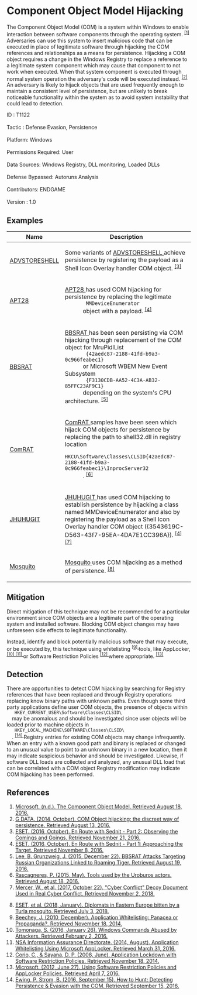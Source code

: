 <div class="container-fluid">
 <h1>
  Component Object Model Hijacking
 </h1>
 <div class="row">
  <div class="col-md-8 description-body">
   <p>
    The Component Object Model (COM) is a system within Windows to enable interaction between software components through the operating system.
    <span class="scite-citeref-number" data-reference="Microsoft Component Object Model" id="scite-ref-1-a">
     <sup>
      <a aria-describedby="qtip-0" data-hasqtip="0" href="https://msdn.microsoft.com/library/ms694363.aspx" target="_blank">
       [1]
      </a>
     </sup>
    </span>
    Adversaries can use this system to insert malicious code that can be executed in place of legitimate software through hijacking the COM references and relationships as a means for persistence. Hijacking a COM object requires a change in the Windows Registry to replace a reference to a legitimate system component which may cause that component to not work when executed. When that system component is executed through normal system operation the adversary's code will be executed instead.
    <span class="scite-citeref-number" data-reference="GDATA COM Hijacking" id="scite-ref-2-a">
     <sup>
      <a aria-describedby="qtip-1" data-hasqtip="1" href="https://blog.gdatasoftware.com/2014/10/23941-com-object-hijacking-the-discreet-way-of-persistence" target="_blank">
       [2]
      </a>
     </sup>
    </span>
    An adversary is likely to hijack objects that are used frequently enough to maintain a consistent level of persistence, but are unlikely to break noticeable functionality within the system as to avoid system instability that could lead to detection.
   </p>
  </div>
  <div class="col-md-4">
   <div class="card">
    <div class="card-body">
     <div class="card-data">
      <span class="h5 card-title">
       ID
      </span>
      : T1122
      <br/>
      <br/>
     </div>
     <div class="card-data">
      <span class="h5 card-title">
      </span>
     </div>
     <div class="card-data">
      <span class="h5 card-title">
       Tactic
      </span>
      : Defense Evasion, Persistence
      <br/>
      <br/>
     </div>
     <div class="card-data">
      <span class="h5 card-title">
       Platform:
      </span>
      Windows
      <br/>
      <br/>
     </div>
     <div class="card-data">
      <span class="h5 card-title">
      </span>
     </div>
     <div class="card-data">
      <span class="h5 card-title">
       Permissions Required:
      </span>
      User
      <br/>
      <br/>
     </div>
     <div class="card-data">
      <span class="h5 card-title">
      </span>
     </div>
     <div class="card-data">
      <span class="h5 card-title">
       Data Sources:
      </span>
      Windows Registry, DLL monitoring, Loaded DLLs
      <br/>
      <br/>
     </div>
     <div class="card-data">
      <span class="h5 card-title">
      </span>
     </div>
     <div class="card-data">
      <span class="h5 card-title">
      </span>
     </div>
     <div class="card-data">
      <span class="h5 card-title">
       Defense Bypassed:
      </span>
      Autoruns Analysis
      <br/>
      <br/>
     </div>
     <div class="card-data">
      <span class="h5 card-title">
      </span>
     </div>
     <div class="card-data">
      <span class="h5 card-title">
      </span>
     </div>
     <div class="card-data">
      <span class="h5 card-title">
      </span>
     </div>
     <div class="card-data">
      <span class="h5 card-title">
       Contributors:
      </span>
      ENDGAME
      <br/>
      <br/>
     </div>
     <div class="card-data">
      <span class="h5 card-title">
       Version
      </span>
      : 1.0
     </div>
    </div>
   </div>
  </div>
 </div>
 <h2 class="pt-3" id="examples">
  Examples
 </h2>
 <table class="table table-bordered table-light mt-2">
  <thead>
   <tr>
    <th scope="col">
     Name
    </th>
    <th scope="col">
     Description
    </th>
   </tr>
  </thead>
  <tbody class="bg-white">
   <tr>
    <td>
     <a href="https://attack.mitre.org/software/S0045">
      ADVSTORESHELL
     </a>
    </td>
    <td>
     <p>
      Some variants of
      <a href="https://attack.mitre.org/software/S0045">
       ADVSTORESHELL
      </a>
      achieve persistence by registering the payload as a Shell Icon Overlay handler COM object.
      <span class="scite-citeref-number" data-reference="ESET Sednit Part 2" id="scite-ref-3-a" onclick="scrollToRef('scite-3')">
       <sup>
        <a aria-describedby="qtip-2" data-hasqtip="2" href="http://www.welivesecurity.com/wp-content/uploads/2016/10/eset-sednit-part-2.pdf" target="_blank">
         [3]
        </a>
       </sup>
      </span>
     </p>
    </td>
   </tr>
   <tr>
    <td>
     <a href="https://attack.mitre.org/groups/G0007">
      APT28
     </a>
    </td>
    <td>
     <p>
      <a href="https://attack.mitre.org/groups/G0007">
       APT28
      </a>
      has used COM hijacking for persistence by replacing the legitimate
      <code>
       MMDeviceEnumerator
      </code>
      object with a payload.
      <span class="scite-citeref-number" data-reference="ESET Sednit Part 1" id="scite-ref-4-a" onclick="scrollToRef('scite-4')">
       <sup>
        <a aria-describedby="qtip-3" data-hasqtip="3" href="http://www.welivesecurity.com/wp-content/uploads/2016/10/eset-sednit-part1.pdf" target="_blank">
         [4]
        </a>
       </sup>
      </span>
     </p>
    </td>
   </tr>
   <tr>
    <td>
     <a href="https://attack.mitre.org/software/S0127">
      BBSRAT
     </a>
    </td>
    <td>
     <p>
      <a href="https://attack.mitre.org/software/S0127">
       BBSRAT
      </a>
      has been seen persisting via COM hijacking through replacement of the COM object for MruPidlList
      <code>
       {42aedc87-2188-41fd-b9a3-0c966feabec1}
      </code>
      or Microsoft WBEM New Event Subsystem
      <code>
       {F3130CDB-AA52-4C3A-AB32-85FFC23AF9C1}
      </code>
      depending on the system's CPU architecture.
      <span class="scite-citeref-number" data-reference="Palo Alto Networks BBSRAT" id="scite-ref-5-a" onclick="scrollToRef('scite-5')">
       <sup>
        <a aria-describedby="qtip-4" data-hasqtip="4" href="http://researchcenter.paloaltonetworks.com/2015/12/bbsrat-attacks-targeting-russian-organizations-linked-to-roaming-tiger/" target="_blank">
         [5]
        </a>
       </sup>
      </span>
     </p>
    </td>
   </tr>
   <tr>
    <td>
     <a href="https://attack.mitre.org/software/S0126">
      ComRAT
     </a>
    </td>
    <td>
     <p>
      <a href="https://attack.mitre.org/software/S0126">
       ComRAT
      </a>
      samples have been seen which hijack COM objects for persistence by replacing the path to shell32.dll in registry location
      <code>
       HKCU\Software\Classes\CLSID{42aedc87-2188-41fd-b9a3-0c966feabec1}\InprocServer32
      </code>
      .
      <span class="scite-citeref-number" data-reference="NorthSec 2015 GData Uroburos Tools" id="scite-ref-6-a" onclick="scrollToRef('scite-6')">
       <sup>
        <a aria-describedby="qtip-5" data-hasqtip="5" href="https://www.nsec.io/wp-content/uploads/2015/05/uroburos-actors-tools-1.1.pdf" target="_blank">
         [6]
        </a>
       </sup>
      </span>
     </p>
    </td>
   </tr>
   <tr>
    <td>
     <a href="https://attack.mitre.org/software/S0044">
      JHUHUGIT
     </a>
    </td>
    <td>
     <p>
      <a href="https://attack.mitre.org/software/S0044">
       JHUHUGIT
      </a>
      has used COM hijacking to establish persistence by hijacking a class named MMDeviceEnumerator and also by registering the payload as a Shell Icon Overlay handler COM object ({3543619C-D563-43f7-95EA-4DA7E1CC396A}).
      <span class="scite-citeref-number" data-reference="ESET Sednit Part 1" id="scite-ref-4-a" onclick="scrollToRef('scite-4')">
       <sup>
        <a aria-describedby="qtip-3" data-hasqtip="3" href="http://www.welivesecurity.com/wp-content/uploads/2016/10/eset-sednit-part1.pdf" target="_blank">
         [4]
        </a>
       </sup>
      </span>
      <span class="scite-citeref-number" data-reference="Talos Seduploader Oct 2017" id="scite-ref-7-a" onclick="scrollToRef('scite-7')">
       <sup>
        <a aria-describedby="qtip-6" data-hasqtip="6" href="https://blog.talosintelligence.com/2017/10/cyber-conflict-decoy-document.html" target="_blank">
         [7]
        </a>
       </sup>
      </span>
     </p>
    </td>
   </tr>
   <tr>
    <td>
     <a href="https://attack.mitre.org/software/S0256">
      Mosquito
     </a>
    </td>
    <td>
     <p>
      <a href="https://attack.mitre.org/software/S0256">
       Mosquito
      </a>
      uses COM hijacking as a method of persistence.
      <span class="scite-citeref-number" data-reference="ESET Turla Mosquito Jan 2018" id="scite-ref-8-a" onclick="scrollToRef('scite-8')">
       <sup>
        <a aria-describedby="qtip-7" data-hasqtip="7" href="https://www.welivesecurity.com/wp-content/uploads/2018/01/ESET_Turla_Mosquito.pdf" target="_blank">
         [8]
        </a>
       </sup>
      </span>
     </p>
    </td>
   </tr>
  </tbody>
 </table>
 <h2 class="pt-3" id="mitigation">
  Mitigation
 </h2>
 <p>
  Direct mitigation of this technique may not be recommended for a particular environment since COM objects are a legitimate part of the operating system and installed software. Blocking COM object changes may have unforeseen side effects to legitimate functionality.
 </p>
 <p>
  Instead, identify and block potentially malicious software that may execute, or be executed by, this technique using whitelisting
  <span class="scite-citeref-number" data-reference="Beechey 2010" id="scite-ref-9-a">
   <sup>
    <a aria-describedby="qtip-8" data-hasqtip="8" href="http://www.sans.org/reading-room/whitepapers/application/application-whitelisting-panacea-propaganda-33599" target="_blank">
     [9]
    </a>
   </sup>
  </span>
  tools, like AppLocker,
  <span class="scite-citeref-number" data-reference="Windows Commands JPCERT" id="scite-ref-10-a">
   <sup>
    <a aria-describedby="qtip-9" data-hasqtip="9" href="http://blog.jpcert.or.jp/2016/01/windows-commands-abused-by-attackers.html" target="_blank">
     [10]
    </a>
   </sup>
  </span>
  <span class="scite-citeref-number" data-reference="NSA MS AppLocker" id="scite-ref-11-a">
   <sup>
    <a aria-describedby="qtip-10" data-hasqtip="10" href="https://www.iad.gov/iad/library/ia-guidance/tech-briefs/application-whitelisting-using-microsoft-applocker.cfm" target="_blank">
     [11]
    </a>
   </sup>
  </span>
  or Software Restriction Policies
  <span class="scite-citeref-number" data-reference="Corio 2008" id="scite-ref-12-a">
   <sup>
    <a aria-describedby="qtip-11" data-hasqtip="11" href="http://technet.microsoft.com/en-us/magazine/2008.06.srp.aspx" target="_blank">
     [12]
    </a>
   </sup>
  </span>
  where appropriate.
  <span class="scite-citeref-number" data-reference="TechNet Applocker vs SRP" id="scite-ref-13-a">
   <sup>
    <a aria-describedby="qtip-12" data-hasqtip="12" href="https://technet.microsoft.com/en-us/library/ee791851.aspx" target="_blank">
     [13]
    </a>
   </sup>
  </span>
 </p>
 <h2 class="pt-3" id="detection">
  Detection
 </h2>
 <p>
  There are opportunities to detect COM hijacking by searching for Registry references that have been replaced and through Registry operations replacing know binary paths with unknown paths. Even though some third party applications define user COM objects, the presence of objects within
  <code>
   HKEY_CURRENT_USER\Software\Classes\CLSID\
  </code>
  may be anomalous and should be investigated since user objects will be loaded prior to machine objects in
  <code>
   HKEY_LOCAL_MACHINE\SOFTWARE\Classes\CLSID\
  </code>
  .
  <span class="scite-citeref-number" data-reference="Endgame COM Hijacking" id="scite-ref-14-a">
   <sup>
    <a aria-describedby="qtip-13" data-hasqtip="13" href="https://www.endgame.com/blog/how-hunt-detecting-persistence-evasion-com" target="_blank">
     [14]
    </a>
   </sup>
  </span>
  Registry entries for existing COM objects may change infrequently. When an entry with a known good path and binary is replaced or changed to an unusual value to point to an unknown binary in a new location, then it may indicate suspicious behavior and should be investigated. Likewise, if software DLL loads are collected and analyzed, any unusual DLL load that can be correlated with a COM object Registry modification may indicate COM hijacking has been performed.
 </p>
 <h2 class="pt-3" id="references">
  References
 </h2>
 <div class="row">
  <div class="col">
   <ol>
    <li>
     <span class="scite-citation" id="scite-1">
      <span class="scite-citation-text">
       <a class="external text" href="https://msdn.microsoft.com/library/ms694363.aspx" name="scite-1" rel="nofollow" target="_blank">
        Microsoft. (n.d.). The Component Object Model. Retrieved August 18, 2016.
       </a>
      </span>
     </span>
    </li>
    <li>
     <span class="scite-citation" id="scite-2">
      <span class="scite-citation-text">
       <a class="external text" href="https://blog.gdatasoftware.com/2014/10/23941-com-object-hijacking-the-discreet-way-of-persistence" name="scite-2" rel="nofollow" target="_blank">
        G DATA. (2014, October). COM Object hijacking: the discreet way of persistence. Retrieved August 13, 2016.
       </a>
      </span>
     </span>
    </li>
    <li>
     <span class="scite-citation" id="scite-3">
      <span class="scite-citation-text">
       <a class="external text" href="http://www.welivesecurity.com/wp-content/uploads/2016/10/eset-sednit-part-2.pdf" name="scite-3" rel="nofollow" target="_blank">
        ESET. (2016, October). En Route with Sednit - Part 2: Observing the Comings and Goings. Retrieved November 21, 2016.
       </a>
      </span>
     </span>
    </li>
    <li>
     <span class="scite-citation" id="scite-4">
      <span class="scite-citation-text">
       <a class="external text" href="http://www.welivesecurity.com/wp-content/uploads/2016/10/eset-sednit-part1.pdf" name="scite-4" rel="nofollow" target="_blank">
        ESET. (2016, October). En Route with Sednit - Part 1: Approaching the Target. Retrieved November 8, 2016.
       </a>
      </span>
     </span>
    </li>
    <li>
     <span class="scite-citation" id="scite-5">
      <span class="scite-citation-text">
       <a class="external text" href="http://researchcenter.paloaltonetworks.com/2015/12/bbsrat-attacks-targeting-russian-organizations-linked-to-roaming-tiger/" name="scite-5" rel="nofollow" target="_blank">
        Lee, B. Grunzweig, J. (2015, December 22). BBSRAT Attacks Targeting Russian Organizations Linked to Roaming Tiger. Retrieved August 19, 2016.
       </a>
      </span>
     </span>
    </li>
    <li>
     <span class="scite-citation" id="scite-6">
      <span class="scite-citation-text">
       <a class="external text" href="https://www.nsec.io/wp-content/uploads/2015/05/uroburos-actors-tools-1.1.pdf" name="scite-6" rel="nofollow" target="_blank">
        Rascagneres, P. (2015, May). Tools used by the Uroburos actors. Retrieved August 18, 2016.
       </a>
      </span>
     </span>
    </li>
    <li>
     <span class="scite-citation" id="scite-7">
      <span class="scite-citation-text">
       <a class="external text" href="https://blog.talosintelligence.com/2017/10/cyber-conflict-decoy-document.html" name="scite-7" rel="nofollow" target="_blank">
        Mercer, W., et al. (2017, October 22). "Cyber Conflict" Decoy Document Used in Real Cyber Conflict. Retrieved November 2, 2018.
       </a>
      </span>
     </span>
    </li>
   </ol>
  </div>
  <div class="col">
   <ol start="8.0">
    <li>
     <span class="scite-citation" id="scite-8">
      <span class="scite-citation-text">
       <a class="external text" href="https://www.welivesecurity.com/wp-content/uploads/2018/01/ESET_Turla_Mosquito.pdf" name="scite-8" rel="nofollow" target="_blank">
        ESET, et al. (2018, January). Diplomats in Eastern Europe bitten by a Turla mosquito. Retrieved July 3, 2018.
       </a>
      </span>
     </span>
    </li>
    <li>
     <span class="scite-citation" id="scite-9">
      <span class="scite-citation-text">
       <a class="external text" href="http://www.sans.org/reading-room/whitepapers/application/application-whitelisting-panacea-propaganda-33599" name="scite-9" rel="nofollow" target="_blank">
        Beechey, J. (2010, December). Application Whitelisting: Panacea or Propaganda?. Retrieved November 18, 2014.
       </a>
      </span>
     </span>
    </li>
    <li>
     <span class="scite-citation" id="scite-10">
      <span class="scite-citation-text">
       <a class="external text" href="http://blog.jpcert.or.jp/2016/01/windows-commands-abused-by-attackers.html" name="scite-10" rel="nofollow" target="_blank">
        Tomonaga, S. (2016, January 26). Windows Commands Abused by Attackers. Retrieved February 2, 2016.
       </a>
      </span>
     </span>
    </li>
    <li>
     <span class="scite-citation" id="scite-11">
      <span class="scite-citation-text">
       <a class="external text" href="https://www.iad.gov/iad/library/ia-guidance/tech-briefs/application-whitelisting-using-microsoft-applocker.cfm" name="scite-11" rel="nofollow" target="_blank">
        NSA Information Assurance Directorate. (2014, August). Application Whitelisting Using Microsoft AppLocker. Retrieved March 31, 2016.
       </a>
      </span>
     </span>
    </li>
    <li>
     <span class="scite-citation" id="scite-12">
      <span class="scite-citation-text">
       <a class="external text" href="http://technet.microsoft.com/en-us/magazine/2008.06.srp.aspx" name="scite-12" rel="nofollow" target="_blank">
        Corio, C., &amp; Sayana, D. P. (2008, June). Application Lockdown with Software Restriction Policies. Retrieved November 18, 2014.
       </a>
      </span>
     </span>
    </li>
    <li>
     <span class="scite-citation" id="scite-13">
      <span class="scite-citation-text">
       <a class="external text" href="https://technet.microsoft.com/en-us/library/ee791851.aspx" name="scite-13" rel="nofollow" target="_blank">
        Microsoft. (2012, June 27). Using Software Restriction Policies and AppLocker Policies. Retrieved April 7, 2016.
       </a>
      </span>
     </span>
    </li>
    <li>
     <span class="scite-citation" id="scite-14">
      <span class="scite-citation-text">
       <a class="external text" href="https://www.endgame.com/blog/how-hunt-detecting-persistence-evasion-com" name="scite-14" rel="nofollow" target="_blank">
        Ewing, P. Strom, B. (2016, September 15). How to Hunt: Detecting Persistence &amp; Evasion with the COM. Retrieved September 15, 2016.
       </a>
      </span>
     </span>
    </li>
   </ol>
  </div>
 </div>
</div>
